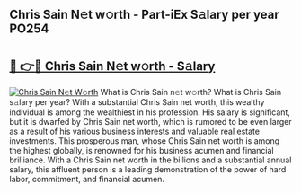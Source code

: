 ## Chris Sain N𝚎t w𝚘rth - Part-iEx S𝚊lary per year PO254

# <h2><a href="http://gc3fmt.nevu.top/?p=Chris+Sain">🔗 👉🔴 Chris Sain N𝚎t w𝚘rth - S𝚊lary</a></h2>

[![Chris Sain N𝚎t W𝚘rth](https://i.imgur.com/Oavwk0R.jpeg)](http://gc3fmt.nevu.top/?p=Chris+Sain)
What is Chris Sain n𝚎t w𝚘rth? What is Chris Sain s𝚊lary per year?
With a substantial Chris Sain net worth, this wealthy individual is among the wealthiest in his profession. His salary is significant, but it is dwarfed by Chris Sain net worth, which is rumored to be even larger as a result of his various business interests and valuable real estate investments. This prosperous man, whose Chris Sain net worth is among the highest globally, is renowned for his business acumen and financial brilliance. With a Chris Sain net worth in the billions and a substantial annual salary, this affluent person is a leading demonstration of the power of hard labor, commitment, and financial acumen.

